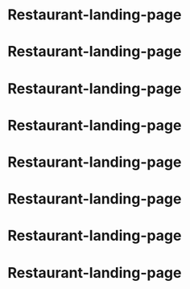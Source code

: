 # Restaurant-landing-page
# Restaurant-landing-page
# Restaurant-landing-page
# Restaurant-landing-page
# Restaurant-landing-page
# Restaurant-landing-page
# Restaurant-landing-page
# Restaurant-landing-page
